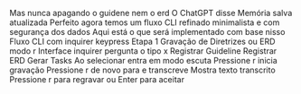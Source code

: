 Mas nunca apagando o guidene nem o erd
O ChatGPT disse
Memória salva atualizada
Perfeito agora temos um fluxo CLI refinado minimalista e com segurança dos dados Aqui está o que será implementado com base nisso
 Fluxo CLI com inquirer  keypress
 Etapa 1  Gravação de Diretrizes ou ERD modo r
Interface inquirer pergunta o tipo
x Registrar Guideline
  Registrar ERD
  Gerar Tasks
Ao selecionar entra em modo escuta
Pressione r  inicia gravação
Pressione r de novo  para e transcreve
Mostra texto transcrito
Pressione r para regravar ou Enter para aceitar